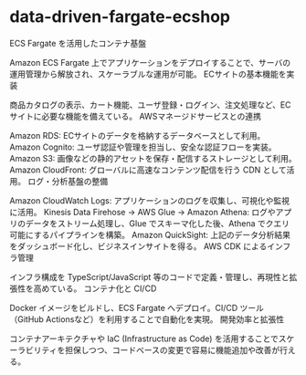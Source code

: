 # data-driven-fargate-ecshop

ECS Fargate を活用したコンテナ基盤

Amazon ECS Fargate 上でアプリケーションをデプロイすることで、サーバの運用管理から解放され、スケーラブルな運用が可能。
ECサイトの基本機能を実装

商品カタログの表示、カート機能、ユーザ登録・ログイン、注文処理など、ECサイトに必要な機能を備えている。
AWSマネージドサービスとの連携

Amazon RDS: ECサイトのデータを格納するデータベースとして利用。
Amazon Cognito: ユーザ認証や管理を担当し、安全な認証フローを実装。
Amazon S3: 画像などの静的アセットを保存・配信するストレージとして利用。
Amazon CloudFront: グローバルに高速なコンテンツ配信を行う CDN として活用。
ログ・分析基盤の整備

Amazon CloudWatch Logs: アプリケーションのログを収集し、可視化や監視に活用。
Kinesis Data Firehose → AWS Glue → Amazon Athena: ログやアプリのデータをストリーム処理し、Glue でスキーマ化した後、Athena でクエリ可能にするパイプラインを構築。
Amazon QuickSight: 上記のデータ分析結果をダッシュボード化し、ビジネスインサイトを得る。
AWS CDK によるインフラ管理

インフラ構成を TypeScript/JavaScript 等のコードで定義・管理し、再現性と拡張性を高めている。
コンテナ化と CI/CD

Docker イメージをビルドし、ECS Fargate へデプロイ。CI/CD ツール（GitHub Actionsなど）を利用することで自動化を実現。
開発効率と拡張性

コンテナアーキテクチャや IaC (Infrastructure as Code) を活用することでスケーラビリティを担保しつつ、コードベースの変更で容易に機能追加や改善が行える。








